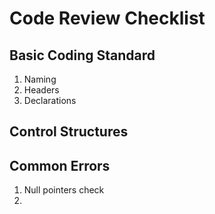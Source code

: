 # Code Review Checklist

## Basic Coding Standard

1. Naming
2. Headers
3. Declarations

## Control Structures


## Common Errors

1. Null pointers check
2. 